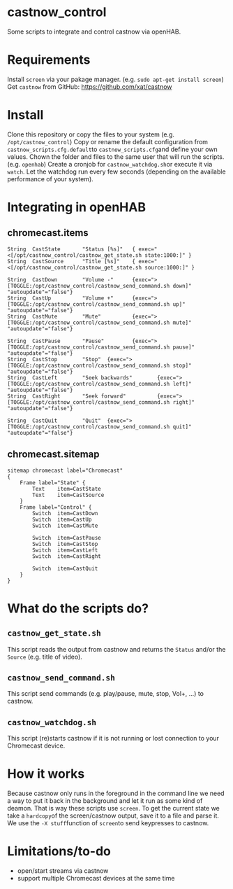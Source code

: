 # castnow_control
Some scripts to integrate and control castnow via openHAB.

# Requirements
Install `screen` via your pakage manager. (e.g. `sudo apt-get install screen`)
Get `castnow` from GitHub: https://github.com/xat/castnow

# Install
Clone this repository or copy the files to your system (e.g. `/opt/castnow_control`)
Copy or rename the default configuration from `castnow_scripts.cfg.default`to `castnow_scripts.cfg`and define your own values.
Chown the folder and files to the same user that will run the scripts. (e.g. `openhab`)
Create a cronjob for `castnow_watchdog.sh`or execute it via `watch`.
Let the watchdog run every few seconds (depending on the available performance of your system).

# Integrating in openHAB
## chromecast.items
```
String  CastState       "Status [%s]"   { exec="<[/opt/castnow_control/castnow_get_state.sh state:1000:]" }
String  CastSource      "Title [%s]"    { exec="<[/opt/castnow_control/castnow_get_state.sh source:1000:]" }

String  CastDown        "Volume -"      {exec=">[TOGGLE:/opt/castnow_control/castnow_send_command.sh down]"     "autoupdate"="false"}
String  CastUp          "Volume +"      {exec=">[TOGGLE:/opt/castnow_control/castnow_send_command.sh up]"       "autoupdate"="false"}
String  CastMute        "Mute"          {exec=">[TOGGLE:/opt/castnow_control/castnow_send_command.sh mute]"     "autoupdate"="false"}

String  CastPause       "Pause"         {exec=">[TOGGLE:/opt/castnow_control/castnow_send_command.sh pause]"    "autoupdate"="false"}
String  CastStop        "Stop"  {exec=">[TOGGLE:/opt/castnow_control/castnow_send_command.sh stop]"     "autoupdate"="false"}
String  CastLeft        "Seek backwards"        {exec=">[TOGGLE:/opt/castnow_control/castnow_send_command.sh left]"     "autoupdate"="false"}
String  CastRight       "Seek forward"          {exec=">[TOGGLE:/opt/castnow_control/castnow_send_command.sh right]"    "autoupdate"="false"}

String  CastQuit        "Quit"  {exec=">[TOGGLE:/opt/castnow_control/castnow_send_command.sh quit]"     "autoupdate"="false"}
```

## chromecast.sitemap
```
sitemap chromecast label="Chromecast"
{
    Frame label="State" {
        Text    item=CastState
        Text    item=CastSource
    }
    Frame label="Control" {
        Switch  item=CastDown
        Switch  item=CastUp
        Switch  item=CastMute

        Switch  item=CastPause
        Switch  item=CastStop
        Switch  item=CastLeft
        Switch  item=CastRight

        Switch  item=CastQuit
    }
}
```

# What do the scripts do?
## `castnow_get_state.sh`
This script reads the output from castnow and returns the `Status` and/or the `Source` (e.g. title of video).

## `castnow_send_command.sh`
This script send commands (e.g. play/pause, mute, stop, Vol+, ...) to castnow.

## `castnow_watchdog.sh`
This script (re)starts castnow if it is not running or lost connection to your Chromecast device.

# How it works
Because castnow only runs in the foreground in the command line we need a way to put it back in the background and let it run as some kind of deamon.
That is way these scripts use `screen`.
To get the current state we take a `hardcopy`of the screen/castnow output, save it to a file and parse it.
We use the `-X stuff`function of `screen`to send keypresses to castnow.

# Limitations/to-do
- open/start streams via castnow
- support multiple Chromecast devices at the same time
